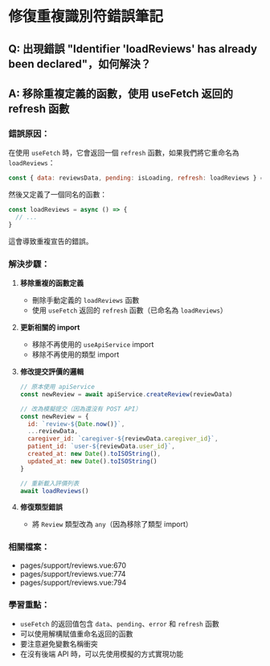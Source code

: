 # 修復重複識別符錯誤筆記

## Q: 出現錯誤 "Identifier 'loadReviews' has already been declared"，如何解決？

## A: 移除重複定義的函數，使用 useFetch 返回的 refresh 函數

### 錯誤原因：
在使用 `useFetch` 時，它會返回一個 `refresh` 函數，如果我們將它重命名為 `loadReviews`：
```javascript
const { data: reviewsData, pending: isLoading, refresh: loadReviews } = await useFetch(...)
```

然後又定義了一個同名的函數：
```javascript
const loadReviews = async () => {
  // ...
}
```

這會導致重複宣告的錯誤。

### 解決步驟：

1. **移除重複的函數定義**
   - 刪除手動定義的 `loadReviews` 函數
   - 使用 `useFetch` 返回的 `refresh` 函數（已命名為 `loadReviews`）

2. **更新相關的 import**
   - 移除不再使用的 `useApiService` import
   - 移除不再使用的類型 import

3. **修改提交評價的邏輯**
   ```javascript
   // 原本使用 apiService
   const newReview = await apiService.createReview(reviewData)
   
   // 改為模擬提交（因為還沒有 POST API）
   const newReview = {
     id: `review-${Date.now()}`,
     ...reviewData,
     caregiver_id: `caregiver-${reviewData.caregiver_id}`,
     patient_id: `user-${reviewData.user_id}`,
     created_at: new Date().toISOString(),
     updated_at: new Date().toISOString()
   }
   
   // 重新載入評價列表
   await loadReviews()
   ```

4. **修復類型錯誤**
   - 將 `Review` 類型改為 `any`（因為移除了類型 import）

### 相關檔案：
- pages/support/reviews.vue:670
- pages/support/reviews.vue:774
- pages/support/reviews.vue:794

### 學習重點：
- `useFetch` 的返回值包含 `data`、`pending`、`error` 和 `refresh` 函數
- 可以使用解構賦值重命名返回的函數
- 要注意避免變數名稱衝突
- 在沒有後端 API 時，可以先使用模擬的方式實現功能